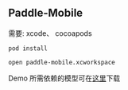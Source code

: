 ## Paddle-Mobile

需要: xcode、 cocoapods

```
pod install

open paddle-mobile.xcworkspace

```

Demo 所需依赖的模型可在[这里](http://mms-graph.bj.bcebos.com/paddle-mobile%2FmodelsAndImages.zip)下载
